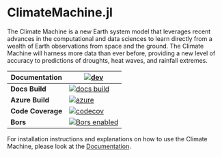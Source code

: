 # ClimateMachine.jl

The Climate Machine is a new Earth system model that leverages recent advances in the computational and data sciences to learn directly from a wealth of Earth observations from space and the ground. The Climate Machine will harness more data than ever before, providing a new level of accuracy to predictions of droughts, heat waves, and rainfall extremes.

| **Documentation**    | [![dev][docs-latest-img]][docs-latest-url]    |
|----------------------|-----------------------------------------------|
| **Docs Build**       | [![docs build][docs-bld-img]][docs-bld-url]   |
| **Azure Build**      | [![azure][azure-img]][azure-url]              |
| **Code Coverage**    | [![codecov][codecov-img]][codecov-url]        |
| **Bors**             | [![Bors enabled][bors-img]][bors-url]         |

[docs-bld-img]: https://github.com/CliMA/ClimateMachine.jl/workflows/Documentation/badge.svg
[docs-bld-url]: https://github.com/CliMA/ClimateMachine.jl/actions?query=workflow%3ADocumentation

[docs-latest-img]: https://img.shields.io/badge/docs-latest-blue.svg
[docs-latest-url]: https://CliMA.github.io/ClimateMachine.jl/latest/

[azure-img]: https://dev.azure.com/climate-machine/ClimateMachine.jl/_apis/build/status/CliMA.ClimateMachine.jl?branchName=master
[azure-url]: https://dev.azure.com/climate-machine/ClimateMachine.jl/_build/latest?definitionId=5&branchName=master

[codecov-img]: https://codecov.io/gh/climate-machine/ClimateMachine.jl/branch/master/graph/badge.svg
[codecov-url]: https://codecov.io/gh/climate-machine/ClimateMachine.jl

[bors-img]: https://bors.tech/images/badge_small.svg
[bors-url]: https://app.bors.tech/repositories/11521

For installation instructions and explanations on how to use the Climate Machine, please look at the [Documentation](https://CliMA.github.io/ClimateMachine.jl/latest/Installation).
